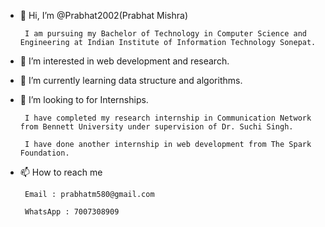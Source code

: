 - 👋 Hi, I’m @Prabhat2002(Prabhat Mishra)

       I am pursuing my Bachelor of Technology in Computer Science and Engineering at Indian Institute of Information Technology Sonepat.

- 👀 I’m interested in web development and research.

- 🌱 I’m currently learning data structure and algorithms.

- 💞️ I’m looking to for Internships.

       I have completed my research internship in Communication Network from Bennett University under supervision of Dr. Suchi Singh.
 
       I have done another internship in web development from The Spark Foundation.

- 📫 How to reach me

       Email : prabhatm580@gmail.com

       WhatsApp : 7007308909


